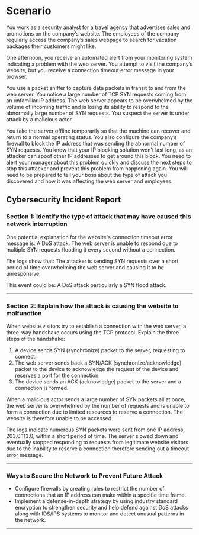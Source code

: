 # Scenario
You work as a security analyst for a travel agency that advertises sales and promotions on the company’s website. The employees of the company regularly access the company’s sales webpage to search for vacation packages their customers might like.

One afternoon, you receive an automated alert from your monitoring system indicating a problem with the web server. You attempt to visit the company’s website, but you receive a connection timeout error message in your browser.

You use a packet sniffer to capture data packets in transit to and from the web server. You notice a large number of TCP SYN requests coming from an unfamiliar IP address. The web server appears to be overwhelmed by the volume of incoming traffic and is losing its ability to respond to the abnormally large number of SYN requests. You suspect the server is under attack by a malicious actor. 

You take the server offline temporarily so that the machine can recover and return to a normal operating status. You also configure the company’s firewall to block the IP address that was sending the abnormal number of SYN requests. You know that your IP blocking solution won’t last long, as an attacker can spoof other IP addresses to get around this block. You need to alert your manager about this problem quickly and discuss the next steps to stop this attacker and prevent this problem from happening again. You will need to be prepared to tell your boss about the type of attack you discovered and how it was affecting the web server and employees.

## Cybersecurity Incident Report
### Section 1: Identify the type of attack that may have caused this  network interruption
One potential explanation for the website's connection timeout error message is: A DoS attack. The web server is unable to respond due to multiple SYN requests flooding it every second without a connection.  

The logs show that: The attacker is sending SYN requests over a short period of time overwhelming the web server and causing it to be unresponsive.  

This event could be: A DoS attack particularly a SYN flood attack.

---

### Section 2: Explain how the attack is causing the website to malfunction 
When website visitors try to establish a connection with the web server, a three-way handshake occurs using the TCP protocol. Explain the three steps of the handshake: 
1. A device sends SYN (synchronize) packet to the server, requesting to connect.  
2. The web server sends back a SYN/ACK (synchronize/acknowledge) packet to the device to acknowledge the request of the device and reserves a port for the connection.  
3. The device sends an ACK (acknowledge) packet to the server and a connection is formed.  

When a malicious actor sends a large number of SYN packets all at once, the web server is overwhelmed by the number of requests and is unable to form a connection due to limited resources to reserve a connection. The website is therefore unable to be accessed.  

The logs indicate numerous SYN packets were sent from one IP address, 203.0.113.0, within a short period of time. The server slowed down and eventually stopped responding to requests from legitimate website visitors due to the inability to reserve a connection therefore sending out a timeout error message.

---

### Ways to Secure the Network to Prevent Future Attack
- Configure firewalls by creating rules to restrict the number of connections that an IP address can make within a specific time frame. 
- Implement a defense-in-depth strategy by using industry standard encryption to strengthen security and help defend against DoS attacks along with IDS/IPS systems to monitor and detect unusual patterns in the network.

---